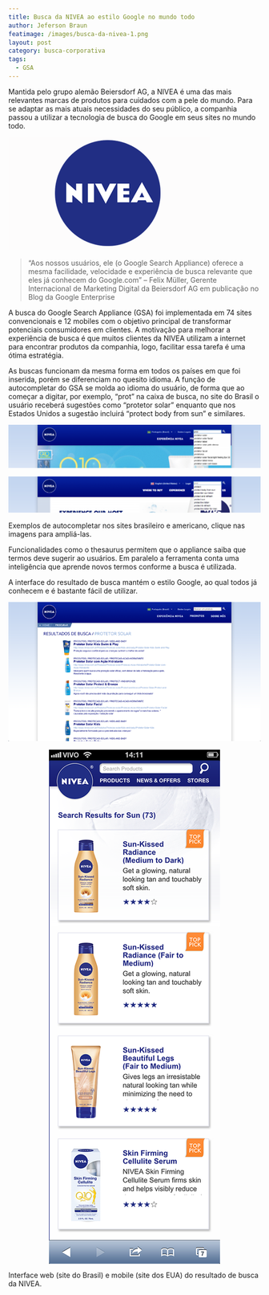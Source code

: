 ```yaml
---
title: Busca da NIVEA ao estilo Google no mundo todo
author: Jeferson Braun
featimage: /images/busca-da-nivea-1.png
layout: post
category: busca-corporativa
tags: 
  - GSA
---
```


Mantida pelo grupo alemão Beiersdorf AG, a NIVEA é uma das mais relevantes marcas de produtos para cuidados com a pele do mundo. Para se adaptar as mais atuais necessidades do seu público, a companhia passou a utilizar a tecnologia de busca do Google em seus sites no mundo todo.

![Logo da NIVEA](/images/busca-da-nivea-2.png)

>“Aos nossos usuários, ele (o Google Search Appliance) oferece a mesma facilidade, velocidade e experiência de busca relevante que eles já conhecem do Google.com” – Felix Müller, Gerente Internacional de Marketing Digital da Beiersdorf AG em publicação no Blog da Google Enterprise

A busca do Google Search Appliance (GSA) foi implementada em 74 sites convencionais e 12 mobiles com o objetivo principal de transformar potenciais consumidores em clientes. A motivação para melhorar a experiência de busca é que muitos clientes da NIVEA utilizam a internet para encontrar produtos da companhia, logo, facilitar essa tarefa é uma ótima estratégia.

As buscas funcionam da mesma forma em todos os países em que foi inserida, porém se diferenciam no quesito idioma. A função de autocompletar do GSA se molda ao idioma do usuário, de forma que ao começar a digitar, por exemplo, “prot” na caixa de busca, no site do Brasil o usuário receberá sugestões como “protetor solar” enquanto que nos Estados Unidos a sugestão incluirá “protect body from sun” e similares.

![Exemplo de busca no site da NIVEA](/images/busca-da-nivea-3.png)

![Exemplo de busca no site da NIVEA](/images/busca-da-nivea-4.png)

Exemplos de autocompletar nos sites brasileiro e americano, clique nas imagens para ampliá-las.

Funcionalidades como o thesaurus permitem que o appliance saiba que termos deve sugerir ao usuários. Em paralelo a ferramenta conta uma inteligência que aprende novos termos conforme a busca é utilizada.

A interface do resultado de busca mantém o estilo Google, ao qual todos já conhecem e é bastante fácil de utilizar.

![Exemplo de resultado de busca no site brasileiro da NIVEA](/images/busca-da-nivea-5.png)    

<img src="/images/busca-da-nivea-6.png" alt="Exemplo de resultado de busca no site mobile americano da NIVEA" style="display: block; margin-right: auto; margin-left: auto;">

Interface web (site do Brasil) e mobile (site dos EUA) do resultado de busca da NIVEA.